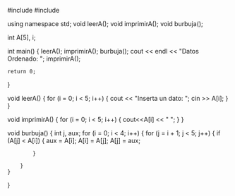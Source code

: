 
#include <cstdlib>
#include <iostream>

using namespace std;
void leerA();
void imprimirA();
void burbuja();

int A[5], i;

int main() {
	leerA();
	imprimirA();
	burbuja();
	cout << endl << "Datos Ordenado: ";
	imprimirA();

	return 0;

}

void leerA() {
	for (i = 0; i < 5; i++) {
		cout << "Inserta un dato: ";
		cin >> A[i];
	}
}

void imprimirA() {
	for (i = 0; i < 5; i++) {
		cout<<A[i] << " ";
	}
}

void burbuja() {
	int j, aux;
	for (i = 0; i < 4; i++) {
		for (j = i + 1; j < 5; j++) {
			if (A[j] < A[i]) {
				aux = A[i];
				A[i] = A[j];
				A[j] = aux;

			}

		}
	}
}



